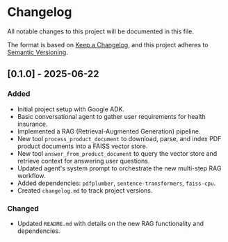 # Changelog

All notable changes to this project will be documented in this file.

The format is based on [Keep a Changelog](https://keepachangelog.com/en/1.0.0/),
and this project adheres to [Semantic Versioning](https://semver.org/spec/v2.0.0.html).

## [0.1.0] - 2025-06-22

### Added
- Initial project setup with Google ADK.
- Basic conversational agent to gather user requirements for health insurance.
- Implemented a RAG (Retrieval-Augmented Generation) pipeline.
- New tool `process_product_document` to download, parse, and index PDF product documents into a FAISS vector store.
- New tool `answer_from_product_document` to query the vector store and retrieve context for answering user questions.
- Updated agent's system prompt to orchestrate the new multi-step RAG workflow.
- Added dependencies: `pdfplumber`, `sentence-transformers`, `faiss-cpu`.
- Created `changelog.md` to track project versions.

### Changed
- Updated `README.md` with details on the new RAG functionality and dependencies.
